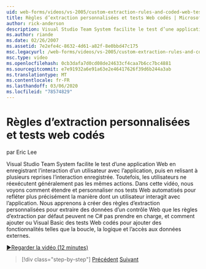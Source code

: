 ```yaml
---
uid: web-forms/videos/vs-2005/custom-extraction-rules-and-coded-web-tests
title: Règles d’extraction personnalisées et tests Web codés | Microsoft Docs
author: rick-anderson
description: Visual Studio Team System facilite le test d’une application Web en enregistrant l’interaction d’un utilisateur avec l’application, puis en relisant à plusieurs reprises le nouveau...
ms.author: riande
ms.date: 02/26/2007
ms.assetid: 7e2efe4c-8632-4d61-a82f-8e0bbd47c175
msc.legacyurl: /web-forms/videos/vs-2005/custom-extraction-rules-and-coded-web-tests
msc.type: video
ms.openlocfilehash: 0cb3dafa7d0cd08de24633cf4caa7b6cc7bc4881
ms.sourcegitcommit: e7e91932a6e91a63e2e46417626f39d6b244a3ab
ms.translationtype: MT
ms.contentlocale: fr-FR
ms.lasthandoff: 03/06/2020
ms.locfileid: "78574829"
---
```

# <a name="custom-extraction-rules-and-coded-web-tests"></a>Règles d’extraction personnalisées et tests web codés

par Eric Lee

Visual Studio Team System facilite le test d’une application Web en enregistrant l’interaction d’un utilisateur avec l’application, puis en relisant à plusieurs reprises l’interaction enregistrée. Toutefois, les utilisateurs ne réexécutent généralement pas les mêmes actions. Dans cette vidéo, nous voyons comment étendre et personnaliser nos tests Web automatisés pour refléter plus précisément la manière dont un utilisateur interagit avec l’application. Nous apprenons à créer des règles d’extraction personnalisées pour extraire des données d’un contrôle Web que les règles d’extraction par défaut peuvent ne C# pas prendre en charge, et comment ajouter ou Visual Basic des tests Web codés pour ajouter des fonctionnalités telles que la boucle, la logique et l’accès aux données externes.

[&#9654;Regarder la vidéo (12 minutes)](https://channel9.msdn.com/Blogs/ASP-NET-Site-Videos/custom-extraction-rules-and-coded-web-tests)

> [!div class="step-by-step"]
> [Précédent](code-coverage-of-automated-tests.md)
> [Suivant](the-effects-of-caching.md)
